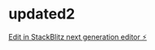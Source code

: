# updated2

[Edit in StackBlitz next generation editor ⚡️](https://stackblitz.com/~/github.com/iammuze/updated2)